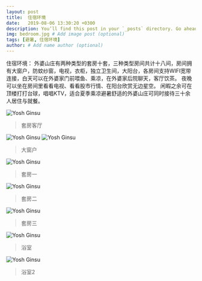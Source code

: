```yaml
---
layout: post
title:  住宿环境
date:   2019-08-06 13:30:20 +0300
description: You’ll find this post in your `_posts` directory. Go ahead and edit it and re-build the site to see your changes. # Add post description (optional)
img: bedroom.jpg # Add image post (optional)
tags: [避暑, 住宿环境]
author: # Add name author (optional)
---
```

住宿环境：
外婆山庄有两种类型的套房十套，三种类型房间共计十八间，房间拥有大窗户，防蚊纱窗，电视，衣柜，独立卫生间，大阳台，各房间支持WIFI宽带连接，白天可以在外婆家门前喂鱼、乘凉，在外婆家后院聊天，客厅饮茶。
夜晚可以坐在房间里看看电视、看看股市行情、在阳台欣赏无边星空。
闲暇之余可在顶楼打打台球，唱唱KTV，适合夏季乘凉避暑舒适的外婆山庄可同时接待三十余人居住与就餐。

![Yosh Ginsu]({{site.baseurl}}/assets/img/bedroom3.jpg)
>套房客厅

![Yosh Ginsu]({{site.baseurl}}/assets/img/bedroom6.jpg)
![Yosh Ginsu]({{site.baseurl}}/assets/img/bedroom5.jpg)
>大窗户

![Yosh Ginsu]({{site.baseurl}}/assets/img/bedroom1.jpg)
>套房一

![Yosh Ginsu]({{site.baseurl}}/assets/img/bedroom2.jpg)
>套房二

![Yosh Ginsu]({{site.baseurl}}/assets/img/bedroom4.jpg)
>套房三

![Yosh Ginsu]({{site.baseurl}}/assets/img/bathroom1.jpg)
>浴室

![Yosh Ginsu]({{site.baseurl}}/assets/img/bathroom2.jpg)
>浴室2
